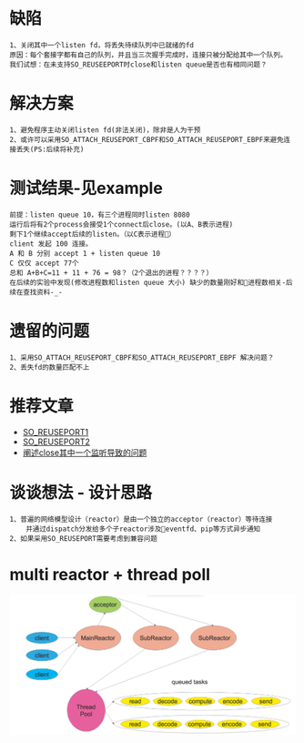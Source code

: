 # 缺陷
```
1、关闭其中一个listen fd，将丢失待续队列中已就绪的fd
原因：每个套接字都有自己的队列，并且当三次握手完成时，连接只被分配给其中一个队列。
我们试想：在未支持SO_REUSEEPORT时close和listen queue是否也有相同问题？
```
# 解决方案
```
1、避免程序主动关闭listen fd(非法关闭)，除非是人为干预
2、或许可以采用SO_ATTACH_REUSEPORT_CBPF和SO_ATTACH_REUSEPORT_EBPF来避免连接丢失(PS:后续将补充)
```
# 测试结果-见example
```
前提：listen queue 10，有三个进程同时listen 8080
运行后将有2个process会接受1个connect后close。(以A、B表示进程)
剩下1个继续accept后续的listen。（以C表示进程）
client 发起 100 连接。
A 和 B 分别 accept 1 + listen queue 10
C 仅仅 accept 77个
总和 A+B+C=11 + 11 + 76 = 98？（2个退出的进程？？？？）
在后续的实验中发现(修改进程数和listen queue 大小) 缺少的数量刚好和进程数相关-后续在查找资料-_-
```
# 遗留的问题
```
1、采用SO_ATTACH_REUSEPORT_CBPF和SO_ATTACH_REUSEPORT_EBPF 解决问题？
2、丢失fd的数量匹配不上
```


# 推荐文章
* [SO_REUSEPORT1](https://lwn.net/Articles/542629)
* [SO_REUSEPORT2](https://lwn.net/Articles/542738)
* [阐述close其中一个监听导致的问题](https://engineeringblog.yelp.com/2015/04/true-zero-downtime-haproxy-reloads.html)

# 谈谈想法 - 设计思路
```
1、普遍的网络模型设计（reactor）是由一个独立的acceptor（reactor）等待连接
    并通过dispatch分发给多个子reactor涉及eventfd、pip等方式异步通知
2、如果采用SO_REUSEPORT需要考虑到兼容问题
```
# multi reactor + thread poll
![image](/Picture/multi_reactor_thread_pool.png)